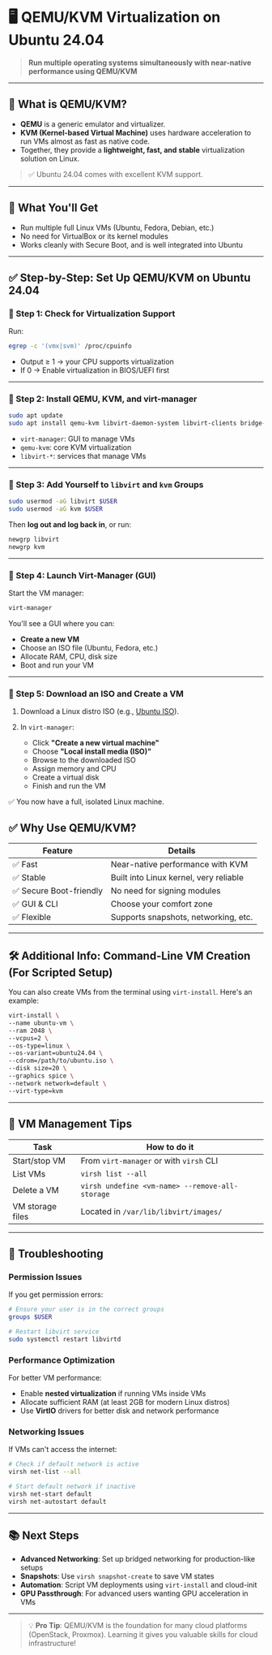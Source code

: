 # 🖥️ QEMU/KVM Virtualization on Ubuntu 24.04

> **Run multiple operating systems simultaneously with near-native performance using QEMU/KVM**

---

## 🧠 What is QEMU/KVM?

* **QEMU** is a generic emulator and virtualizer.
* **KVM (Kernel-based Virtual Machine)** uses hardware acceleration to run VMs almost as fast as native code.
* Together, they provide a **lightweight, fast, and stable** virtualization solution on Linux.

> ✅ Ubuntu 24.04 comes with excellent KVM support.

---

## 🧰 What You'll Get

* Run multiple full Linux VMs (Ubuntu, Fedora, Debian, etc.)
* No need for VirtualBox or its kernel modules
* Works cleanly with Secure Boot, and is well integrated into Ubuntu

---

## ✅ Step-by-Step: Set Up QEMU/KVM on Ubuntu 24.04

### 🔹 Step 1: Check for Virtualization Support

Run:

```bash
egrep -c '(vmx|svm)' /proc/cpuinfo
```

* Output ≥ 1 → your CPU supports virtualization
* If 0 → Enable virtualization in BIOS/UEFI first

---

### 🔹 Step 2: Install QEMU, KVM, and virt-manager

```bash
sudo apt update
sudo apt install qemu-kvm libvirt-daemon-system libvirt-clients bridge-utils virt-manager
```

* `virt-manager`: GUI to manage VMs
* `qemu-kvm`: core KVM virtualization
* `libvirt-*`: services that manage VMs

---

### 🔹 Step 3: Add Yourself to `libvirt` and `kvm` Groups

```bash
sudo usermod -aG libvirt $USER
sudo usermod -aG kvm $USER
```

Then **log out and log back in**, or run:

```bash
newgrp libvirt
newgrp kvm
```

---

### 🔹 Step 4: Launch Virt-Manager (GUI)

Start the VM manager:

```bash
virt-manager
```

You'll see a GUI where you can:

* **Create a new VM**
* Choose an ISO file (Ubuntu, Fedora, etc.)
* Allocate RAM, CPU, disk size
* Boot and run your VM

---

### 🔹 Step 5: Download an ISO and Create a VM

1. Download a Linux distro ISO (e.g., [Ubuntu ISO](https://ubuntu.com/download/desktop)).
2. In `virt-manager`:

   * Click **"Create a new virtual machine"**
   * Choose **"Local install media (ISO)"**
   * Browse to the downloaded ISO
   * Assign memory and CPU
   * Create a virtual disk
   * Finish and run the VM

✅ You now have a full, isolated Linux machine.

## ✅ Why Use QEMU/KVM?

| Feature                | Details                                |
| ---------------------- | -------------------------------------- |
| ✅ Fast                 | Near-native performance with KVM       |
| ✅ Stable               | Built into Linux kernel, very reliable |
| ✅ Secure Boot-friendly | No need for signing modules            |
| ✅ GUI & CLI            | Choose your comfort zone               |
| ✅ Flexible             | Supports snapshots, networking, etc.   |

---


## 🛠 Additional Info: Command-Line VM Creation (For Scripted Setup)

You can also create VMs from the terminal using `virt-install`. Here's an example:

```bash
virt-install \
--name ubuntu-vm \
--ram 2048 \
--vcpus=2 \
--os-type=linux \
--os-variant=ubuntu24.04 \
--cdrom=/path/to/ubuntu.iso \
--disk size=20 \
--graphics spice \
--network network=default \
--virt-type=kvm
```

---

## 🔄 VM Management Tips

| Task             | How to do it                                    |
| ---------------- | ----------------------------------------------- |
| Start/stop VM    | From `virt-manager` or with `virsh` CLI         |
| List VMs         | `virsh list --all`                              |
| Delete a VM      | `virsh undefine <vm-name> --remove-all-storage` |
| VM storage files | Located in `/var/lib/libvirt/images/`           |

---

## 🚨 Troubleshooting

### Permission Issues
If you get permission errors:
```bash
# Ensure your user is in the correct groups
groups $USER

# Restart libvirt service
sudo systemctl restart libvirtd
```

### Performance Optimization
For better VM performance:
- Enable **nested virtualization** if running VMs inside VMs
- Allocate sufficient RAM (at least 2GB for modern Linux distros)
- Use **VirtIO** drivers for better disk and network performance

### Networking Issues
If VMs can't access the internet:
```bash
# Check if default network is active
virsh net-list --all

# Start default network if inactive
virsh net-start default
virsh net-autostart default
```

---

## 📚 Next Steps

- **Advanced Networking**: Set up bridged networking for production-like setups
- **Snapshots**: Use `virsh snapshot-create` to save VM states
- **Automation**: Script VM deployments using `virt-install` and cloud-init
- **GPU Passthrough**: For advanced users wanting GPU acceleration in VMs

---

> 💡 **Pro Tip**: QEMU/KVM is the foundation for many cloud platforms (OpenStack, Proxmox). Learning it gives you valuable skills for cloud infrastructure!

